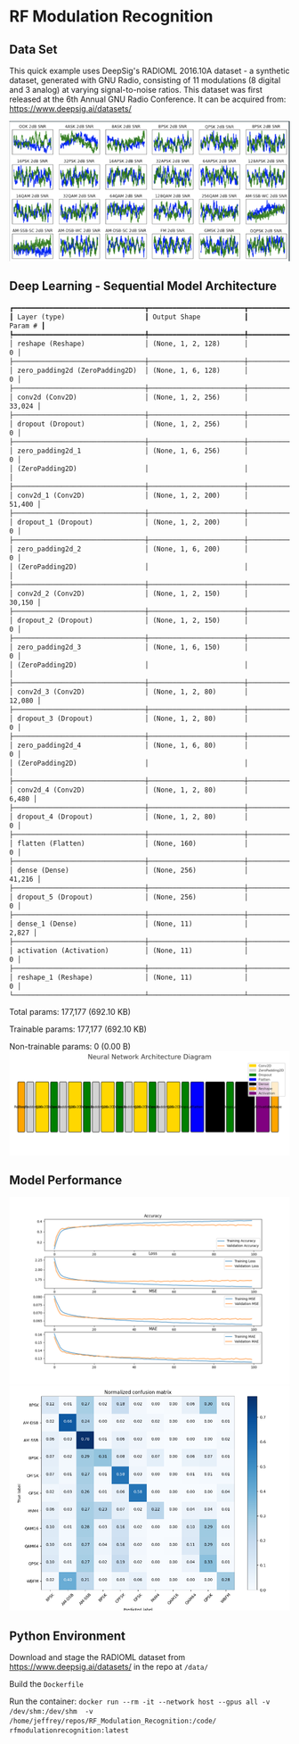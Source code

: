 # RF Modulation Recognition

## Data Set
This quick example uses DeepSig's RADIOML 2016.10A dataset - a synthetic dataset, generated with GNU Radio, consisting of 11 modulations (8 digital and 3 analog) at varying signal-to-noise ratios. This dataset was first released at the 6th Annual GNU Radio Conference. It can be acquired from: https://www.deepsig.ai/datasets/

![image](images/deepsig_data.png)

## Deep Learning - Sequential Model Architecture

```
┏━━━━━━━━━━━━━━━━━━━━━━━━━━━━━━━━━┳━━━━━━━━━━━━━━━━━━━━━━━━┳━━━━━━━━━━━━━━━┓
┃ Layer (type)                    ┃ Output Shape           ┃       Param # ┃
┡━━━━━━━━━━━━━━━━━━━━━━━━━━━━━━━━━╇━━━━━━━━━━━━━━━━━━━━━━━━╇━━━━━━━━━━━━━━━┩
│ reshape (Reshape)               │ (None, 1, 2, 128)      │             0 │
├─────────────────────────────────┼────────────────────────┼───────────────┤
│ zero_padding2d (ZeroPadding2D)  │ (None, 1, 6, 128)      │             0 │
├─────────────────────────────────┼────────────────────────┼───────────────┤
│ conv2d (Conv2D)                 │ (None, 1, 2, 256)      │        33,024 │
├─────────────────────────────────┼────────────────────────┼───────────────┤
│ dropout (Dropout)               │ (None, 1, 2, 256)      │             0 │
├─────────────────────────────────┼────────────────────────┼───────────────┤
│ zero_padding2d_1                │ (None, 1, 6, 256)      │             0 │
│ (ZeroPadding2D)                 │                        │               │
├─────────────────────────────────┼────────────────────────┼───────────────┤
│ conv2d_1 (Conv2D)               │ (None, 1, 2, 200)      │        51,400 │
├─────────────────────────────────┼────────────────────────┼───────────────┤
│ dropout_1 (Dropout)             │ (None, 1, 2, 200)      │             0 │
├─────────────────────────────────┼────────────────────────┼───────────────┤
│ zero_padding2d_2                │ (None, 1, 6, 200)      │             0 │
│ (ZeroPadding2D)                 │                        │               │
├─────────────────────────────────┼────────────────────────┼───────────────┤
│ conv2d_2 (Conv2D)               │ (None, 1, 2, 150)      │        30,150 │
├─────────────────────────────────┼────────────────────────┼───────────────┤
│ dropout_2 (Dropout)             │ (None, 1, 2, 150)      │             0 │
├─────────────────────────────────┼────────────────────────┼───────────────┤
│ zero_padding2d_3                │ (None, 1, 6, 150)      │             0 │
│ (ZeroPadding2D)                 │                        │               │
├─────────────────────────────────┼────────────────────────┼───────────────┤
│ conv2d_3 (Conv2D)               │ (None, 1, 2, 80)       │        12,080 │
├─────────────────────────────────┼────────────────────────┼───────────────┤
│ dropout_3 (Dropout)             │ (None, 1, 2, 80)       │             0 │
├─────────────────────────────────┼────────────────────────┼───────────────┤
│ zero_padding2d_4                │ (None, 1, 6, 80)       │             0 │
│ (ZeroPadding2D)                 │                        │               │
├─────────────────────────────────┼────────────────────────┼───────────────┤
│ conv2d_4 (Conv2D)               │ (None, 1, 2, 80)       │         6,480 │
├─────────────────────────────────┼────────────────────────┼───────────────┤
│ dropout_4 (Dropout)             │ (None, 1, 2, 80)       │             0 │
├─────────────────────────────────┼────────────────────────┼───────────────┤
│ flatten (Flatten)               │ (None, 160)            │             0 │
├─────────────────────────────────┼────────────────────────┼───────────────┤
│ dense (Dense)                   │ (None, 256)            │        41,216 │
├─────────────────────────────────┼────────────────────────┼───────────────┤
│ dropout_5 (Dropout)             │ (None, 256)            │             0 │
├─────────────────────────────────┼────────────────────────┼───────────────┤
│ dense_1 (Dense)                 │ (None, 11)             │         2,827 │
├─────────────────────────────────┼────────────────────────┼───────────────┤
│ activation (Activation)         │ (None, 11)             │             0 │
├─────────────────────────────────┼────────────────────────┼───────────────┤
│ reshape_1 (Reshape)             │ (None, 11)             │             0 │
└─────────────────────────────────┴────────────────────────┴───────────────┘
```
Total params: 177,177 (692.10 KB)

Trainable params: 177,177 (692.10 KB)

Non-trainable params: 0 (0.00 B)
![image](images/architecture.png)

## Model Performance 
![image](images/accuracy_and_loss.png)
![image](images/confusion_matrix.png)

## Python Environment

Download and stage the RADIOML dataset from https://www.deepsig.ai/datasets/ in the repo at `/data/`

Build the `Dockerfile`

Run the container: `docker run --rm -it --network host --gpus all -v /dev/shm:/dev/shm  -v /home/jeffrey/repos/RF_Modulation_Recognition:/code/ rfmodulationrecognition:latest`